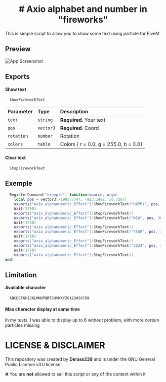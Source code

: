 # <div align="center"># Axio alphabet and number in "fireworks" </div>

This is simple script to allow you to show some text using particle for FiveM

## Preview

![App Screenshot](https://media1.giphy.com/media/v1.Y2lkPTc5MGI3NjExcWk4OWZoYnY5MWpqMGZtcjY5eThnMnBlNGU0dzh1YTJ5OGY4bmZnbiZlcD12MV9pbnRlcm5hbF9naWZfYnlfaWQmY3Q9Zw/hMZwY64oebkhf8qZz1/giphy.gif)

## Exports

#### Show text
```
  ShowFireworkText
```

| Parameter | Type     | Description                |
| :-------- | :------- | :------------------------- |
| `text` | `string` | **Required**. Your text |
| `pos` | `vector3` | **Required**. Coord |
| `rotation` | `number` | Rotation |
| `colors` | `table` | Colors { r = 0.0, g = 255.0, b = 0.0} |

#### Clear text

```
  StopFireworkText
```

## Exemple

```lua
  RegisterCommand("exemple", function(source, args)
	local pos = vector3(-1985.7747, -923.1492, 50.7287)
	exports["axio_alphanumeric_Effect"]:ShowFireworkText("HAPPY", pos, 30)
	Wait(1750)
	exports["axio_alphanumeric_Effect"]:StopFireworkText()
	exports["axio_alphanumeric_Effect"]:ShowFireworkText("NEW", pos, 30)
	Wait(1750)
	exports["axio_alphanumeric_Effect"]:StopFireworkText()
	exports["axio_alphanumeric_Effect"]:ShowFireworkText("YEAR", pos, 30)
	Wait(1750)
	exports["axio_alphanumeric_Effect"]:StopFireworkText()
	exports["axio_alphanumeric_Effect"]:ShowFireworkText("2024", pos, 30)
	Wait(1750)
	exports["axio_alphanumeric_Effect"]:StopFireworkText()
end)

```

## Limitation

#### Available character
```
  ABCDEFGHIJKLMNOPQRTSUVWXYZ0123456789
```

#### Max character display at same time

In my tests, I was able to display up to 6 without problem, with more certain particles missing


# LICENSE & DISCLAIMER

This repository was created by **Derass239** and is under the GNU General Public License v3.0 license.

❌ You are **not** allowed to sell this script or any of the content within it
